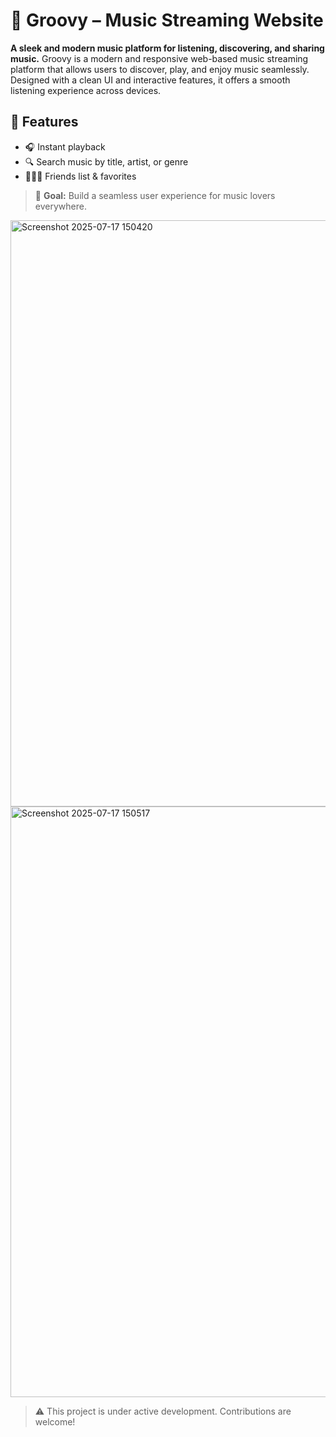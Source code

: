 # 🎵 Groovy – Music Streaming Website
**A sleek and modern music platform for listening, discovering, and sharing music.**
Groovy is a modern and responsive web-based music streaming platform that allows users to discover, play, and enjoy music seamlessly. Designed with a clean UI and interactive features, it offers a smooth listening experience across devices.
## 🚀 Features
- 🎧 Instant playback
- 🔍 Search music by title, artist, or genre
- 🧑‍🤝‍🧑 Friends list & favorites

> 🎯 **Goal:** Build a seamless user experience for music lovers everywhere.


<img width="1919" height="938" alt="Screenshot 2025-07-17 150420" src="https://github.com/user-attachments/assets/ae39a49d-620d-472f-8a7e-cf80ddb756c3" />

<img width="1919" height="945" alt="Screenshot 2025-07-17 150517" src="https://github.com/user-attachments/assets/182a7b07-5626-4f01-aeae-07fa4bc71722" />

> ⚠️ This project is under active development. Contributions are welcome!




